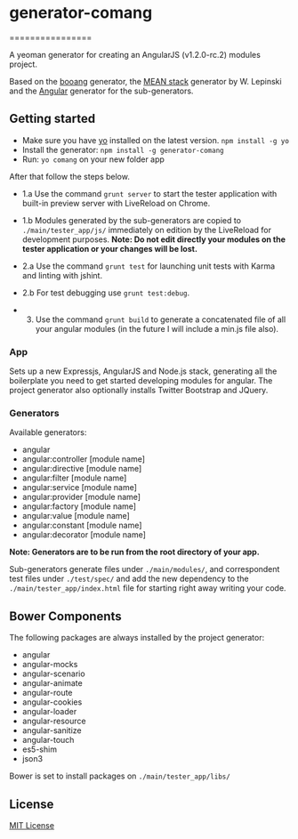 # generator-comang
================

A yeoman generator for creating an AngularJS (v1.2.0-rc.2) modules project.

Based on the [booang](https://github.com/diegovallarta/generator-booang) generator,
the [MEAN stack](https://github.com/wlepinski/generator-meanstack) generator by W. Lepinski and
the [Angular](https://github.com/yeoman/generator-angular) generator for the sub-generators.

## Getting started
- Make sure you have [yo](https://github.com/yeoman/yo) installed on the latest version.
    `npm install -g yo`
- Install the generator: `npm install -g generator-comang`
- Run: `yo comang` on your new folder app

After that follow the steps below.

* 1.a Use the command `grunt server` to start the tester application with built-in preview server with LiveReload on Chrome.
* 1.b Modules generated by the sub-generators are copied to `./main/tester_app/js/` immediately on edition by the LiveReload for development purposes.
**Note: Do not edit directly your modules on the tester application or your changes will be lost.**

* 2.a Use the command `grunt test` for launching unit tests with Karma and linting with jshint.
* 2.b For test debugging use `grunt test:debug`.

* 3. Use the command `grunt build` to generate a concatenated file of all your angular modules (in the future I will include a min.js file also).


### App
Sets up a new Expressjs, AngularJS and Node.js stack, generating all the boilerplate you need to get started developing modules for angular.
The project generator also optionally installs Twitter Bootstrap and JQuery.

### Generators

Available generators:

* angular
* angular:controller [module name]
* angular:directive [module name]
* angular:filter [module name]
* angular:service [module name]
* angular:provider [module name]
* angular:factory [module name]
* angular:value [module name]
* angular:constant [module name]
* angular:decorator [module name]

**Note: Generators are to be run from the root directory of your app.**

Sub-generators generate files under `./main/modules/`, and correspondent test files under `./test/spec/` and add the new dependency to the `./main/tester_app/index.html` file for starting right away writing your code.

## Bower Components

The following packages are always installed by the project generator:

* angular
* angular-mocks
* angular-scenario
* angular-animate
* angular-route
* angular-cookies
* angular-loader
* angular-resource
* angular-sanitize
* angular-touch
* es5-shim
* json3

Bower is set to install packages on `./main/tester_app/libs/`

## License
[MIT License](http://en.wikipedia.org/wiki/MIT_License)